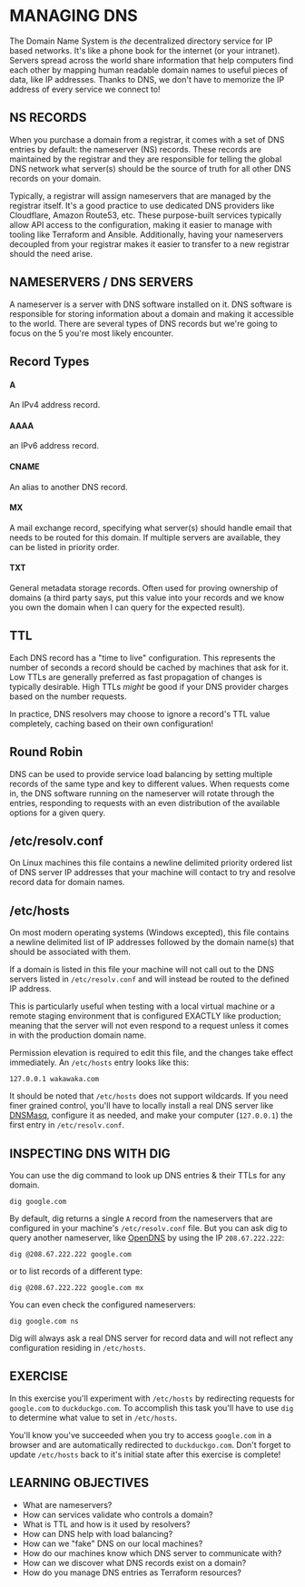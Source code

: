 # MANAGING DNS
The Domain Name System is _the_ decentralized directory service for IP based
networks. It's like a phone book for the internet (or your intranet). Servers
spread across the world share information that help computers find each other
by mapping human readable domain names to useful pieces of data, like IP
addresses. Thanks to DNS, we don't have to memorize the IP address of every
service we connect to!

## NS RECORDS
When you purchase a domain from a registrar, it comes with a set of DNS entries
by default: the nameserver (NS) records. These records are maintained by the
registrar and they are responsible for telling the global DNS network what
server(s) should be the source of truth for all other DNS records on your
domain.

Typically, a registrar will assign nameservers that are managed by the registrar
itself. It's a good practice to use dedicated DNS providers like Cloudflare,
Amazon Route53, etc. These purpose-built services typically allow API access to
the configuration, making it easier to manage with tooling like Terraform and
Ansible. Additionally, having your nameservers decoupled from your registrar
makes it easier to transfer to a new registrar should the need arise.

## NAMESERVERS / DNS SERVERS
A nameserver is a server with DNS software installed on it. DNS software is
responsible for storing information about a domain and making it accessible to
the world. There are several types of DNS records but we're going to focus on
the 5 you're most likely encounter.

## Record Types

#### A
An IPv4 address record.

#### AAAA
an IPv6 address record.

#### CNAME
An alias to another DNS record.

#### MX
A mail exchange record, specifying what server(s) should handle email that
needs to be routed for this domain. If multiple servers are available, they
can be listed in priority order.

#### TXT
General metadata storage records. Often used for proving ownership of domains
(a third party says, put this value into your records and we know you own the
domain when I can query for the expected result).

## TTL
Each DNS record has a "time to live" configuration. This represents the number
of seconds a record should be cached by machines that ask for it. Low TTLs are
generally preferred as fast propagation of changes is typically desirable. High
TTLs *might* be good if your DNS provider charges based on the number requests.

In practice, DNS resolvers may choose to ignore a record's TTL value completely,
caching based on their own configuration!

## Round Robin
DNS can be used to provide service load balancing by setting multiple records
of the same type and key to different values. When requests come in, the DNS
software running on the nameserver will rotate through the entries, responding
to requests with an even distribution of the available options for a given
query.

## /etc/resolv.conf
On Linux machines this file contains a newline delimited priority ordered list
of DNS server IP addresses that your machine will contact to try and resolve
record data for domain names.

## /etc/hosts
On most modern operating systems (Windows excepted), this file contains a
newline delimited list of IP addresses followed by the domain name(s) that
should be associated with them.

If a domain is listed in this file your machine will not call out to the DNS
servers listed in `/etc/resolv.conf` and will instead be routed to the defined
IP address.

This is particularly useful when testing with a local virtual machine or a
remote staging environment that is configured EXACTLY like production; meaning
that the server will not even respond to a request unless it comes in with the
production domain name.

Permission elevation is required to edit this file, and the changes take effect
immediately. An `/etc/hosts` entry looks like this:

```
127.0.0.1 wakawaka.com
```

It should be noted that `/etc/hosts` does not support wildcards. If you need
finer grained control, you'll have to locally install a real DNS server like
[DNSMasq], configure it as needed, and make your computer (`127.0.0.1`) the
first entry in `/etc/resolv.conf`.

## INSPECTING DNS WITH DIG
You can use the dig command to look up DNS entries & their TTLs for any domain.

```
dig google.com
```

By default, dig returns a single `A` record from the nameservers that are
configured in your machine's `/etc/resolv.conf` file. But you can ask dig to
query another nameserver, like [OpenDNS] by using the IP `208.67.222.222`:

```
dig @208.67.222.222 google.com
```

or to list records of a different type:

```
dig @208.67.222.222 google.com mx
```

You can even check the configured nameservers:

```
dig google.com ns
```

Dig will always ask a real DNS server for record data and will not reflect
any configuration residing in `/etc/hosts`.

## EXERCISE
In this exercise you'll experiment with `/etc/hosts` by redirecting requests
for `google.com` to `duckduckgo.com`. To accomplish this task you'll have to
use `dig` to determine what value to set in `/etc/hosts`.

You'll know you've succeeded when you try to access `google.com` in a browser
and are automatically redirected to `duckduckgo.com`. Don't forget to update
`/etc/hosts` back to it's initial state after this exercise is complete!

## LEARNING OBJECTIVES

- What are nameservers?
- How can services validate who controls a domain?
- What is TTL and how is it used by resolvers?
- How can DNS help with load balancing?
- How can we "fake" DNS on our local machines?
- How do our machines know which DNS server to communicate with?
- How can we discover what DNS records exist on a domain?
- How do you manage DNS entries as Terraform resources?

[DNSMasq]: http://www.thekelleys.org.uk/dnsmasq/doc.html
[OpenDNS]: https://www.opendns.com/
